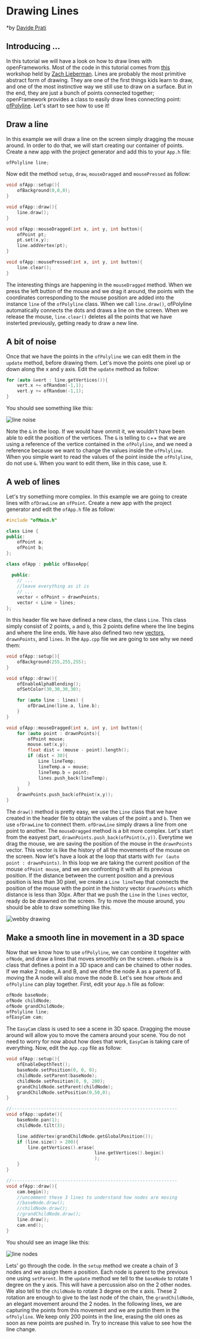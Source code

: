 # Drawing Lines

*by [Davide Prati](http://edapx.com)

## Introducing ...

In this tutorial we will have a look on how to draw lines with openFrameworks. Most of the code in this tutorial comes from [this](https://github.com/ofZach/VAW_workshop/tree/master/drawingWorkshop) workshop held by [Zach Lieberman](http://thesystemis.com/).
Lines are probably the most primitive abstract form of drawing. They are one of the first things kids learn to draw, and one of the most instinctive way we still use to draw on a surface. But in the end, they are just a bunch of points connected together; openFramework provides a class to easily draw lines connecting point: [ofPolyline](/documentation/graphics/ofPolyline/). Let's start to see how to use it!


## Draw a line
In this example we will draw a line on the screen simply dragging the mouse
around. In order to do that, we will start creating our container of points.
Create a new app with the project generator and add this to your `App.h` file:

```cpp
ofPolyline line;
```

Now edit the method `setup`, `draw`, `mouseDragged` and `mousePressed` as
follow:

```cpp
void ofApp::setup(){
    ofBackground(0,0,0);
}

void ofApp::draw(){
    line.draw();
}

void ofApp::mouseDragged(int x, int y, int button){
    ofPoint pt;
    pt.set(x,y);
    line.addVertex(pt);
}

void ofApp::mousePressed(int x, int y, int button){
    line.clear();
}
```

The interesting things are happening in the `mouseDragged` method. When we press the left button of the mouse and we drag it around, the points with the coordinates corresponding to the mouse position are added into the instance `line` of the `ofPolyline` class. When we call `line.draw()`, ofPolyline automatically connects the dots and draws a line on the screen. When we release the mouse, `line.clear()` deletes all the points that we have insterted previously, getting ready to draw a new line.


## A bit of noise

Once that we have the points in the `ofPolyline` we can edit them in the `update` method, before drawing them. Let's move the points one pixel up or down along the x and y axis. Edit the `update` method as follow:
```cpp
for (auto &vert : line.getVertices()){
    vert.x += ofRandom(-1,1);
    vert.y += ofRandom(-1,1);
}
```
You should see something like this:

![line noise](images/line-noise.gif)

Note the `&` in the loop. If we would have ommit it, we wouldn't have been able to edit the position of the vertices. The `&` is telling to c++ that we are using a reference of the vertice contained in the `ofPolyline`, and we need a reference because we want to change the values inside the `ofPolyline`. When you simple want to read the values of the point inside the `ofPolyline`, do not use `&`. When you want to edit them, like in this case, use it.

## A web of lines

Let's try something more complex. In this example we are going to create lines with `ofDrawLine` an `ofPoint`. Create a new app with the project generator and edit the `ofApp.h` file as follow:
```cpp
#include "ofMain.h"

class Line {
public:
    ofPoint a;
    ofPoint b;
};

class ofApp : public ofBaseApp{

  public:
    // ...
    //leave everything as it is
    // ...
    vector < ofPoint > drawnPoints;
    vector < Line > lines;
};
```
In this header file we have defined a new class, the class `Line`. This class simply consist of 2 points, `a` and `b`, this 2 points define where the line begins and where the line ends. We have also defined two new [vectors](/tutorials/11_c++%20concepts/001_stl_vectors_basic/), `drawnPoints`, and `lines`. In the `App.cpp` file we are going to see why we need them:

```cpp
void ofApp::setup(){
    ofBackground(255,255,255);
}

void ofApp::draw(){
    ofEnableAlphaBlending();
    ofSetColor(30,30,30,30);

    for (auto line : lines) {
        ofDrawLine(line.a, line.b);
    }
}

void ofApp::mouseDragged(int x, int y, int button){
    for (auto point : drawnPoints){
        ofPoint mouse;
        mouse.set(x,y);
        float dist = (mouse - point).length();
        if (dist < 30){
            Line lineTemp;
            lineTemp.a = mouse;
            lineTemp.b = point;
            lines.push_back(lineTemp);
        }
    }
    drawnPoints.push_back(ofPoint(x,y));
}
```
The `draw()` method is pretty easy, we use the `Line` class that we have created in the header file to obtain the values of the point `a` and `b`. Then we use `ofDrawLine` to connect them. `ofDrawLine` simply draws a line from one point to another.
The `mouseDragged` method is a bit more complex. Let's start from the easyest part, `drawnPoints.push_back(ofPoint(x,y))`. Everytime we drag the mouse, we are saving the position of the mouse in the `drawnPoints` vector. This vector is like the history of all the movements of the mouse on the screen. Now let's have a look at the loop that starts with `for (auto point : drawnPoints)`. In this loop we are taking the current position of the mouse `ofPoint mouse`, and we are confronting it with all its previous position. If the distance between the current position and a previous position is less than 30 pixel, we create a `Line lineTemp` that connects the position of the mouse with the point in the history vector `drawnPoints` which distance is less than 30px. After that we push the `Line` in the `lines` vector, ready do be drawned on the screen.
Try to move the mouse around, you should be able to draw something like this.

![webby drawing](images/web.png)


## Make a smooth line in movement in a 3D space
Now that we know how to use `ofPolyline`, we can combine it togehter with `ofNode`, and draw a lines that moves smoothly on the screen. `ofNode` is a class that defines a point in a 3D space and can be chained to other nodes. If we make 2 nodes, A and B, and we difne the node A as a parent of B. moving the A node will also move the node B. Let's see how `ofNode` and `ofPolyline` can play together. First, edit your `App.h` file as follow:

```cpp
ofNode baseNode;
ofNode childNode;
ofNode grandChildNode;
ofPolyline line;
ofEasyCam cam;
```
The `EasyCam` class is used to see a scene in 3D space. Dragging the mouse around will allow you to move the camera around your scene. You do not need to worry for now about how does that work, `EasyCam` is taking care of everything. Now, edit the `App.cpp` file as follow:

```cpp
void ofApp::setup(){
    ofEnableDepthTest();
    baseNode.setPosition(0, 0, 0);
    childNode.setParent(baseNode);
    childNode.setPosition(0, 0, 200);
    grandChildNode.setParent(childNode);
    grandChildNode.setPosition(0,50,0);
}

//--------------------------------------------------------------
void ofApp::update(){
    baseNode.pan(1);
    childNode.tilt(3);

    line.addVertex(grandChildNode.getGlobalPosition());
    if (line.size() > 200){
        line.getVertices().erase(
                                 line.getVertices().begin()
                                 );
    }
}

//--------------------------------------------------------------
void ofApp::draw(){
    cam.begin();
    //uncomment these 3 lines to understand how nodes are moving
    //baseNode.draw();
    //childNode.draw();
    //grandChildNode.draw();
    line.draw();
    cam.end();
}
```
You should see an image like this:

![line nodes](images/line-nodes.gif)

Lets' go through the code. In the `setup` method we create a chain of 3 nodes and we assign them a position. Each node is parent to the previous one using `setParent`. In the `update` method we tell to the `baseNode` to rotate 1 degree on the y axis. This will have a percussion also on the 2 other nodes. We also tell to the `childNode` to rotate 3 degree on the x axis. These 2 rotation are enough to give to the last node of the chain, the `grandChildNode`, an elegant movement around the 2 nodes. In the following lines, we are capturing the points from this movement and we are puttin them in the `ofPolyline`. We keep only 200 points in the line, erasing the old ones as soon as new points are pushed in. Try to increase this value to see how the line change.



